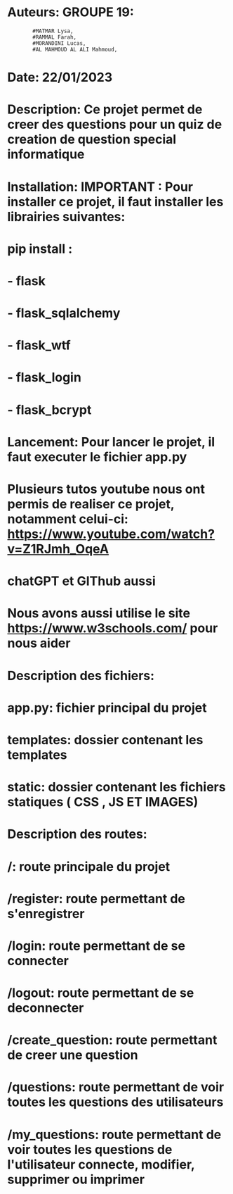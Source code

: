 

# Auteurs: GROUPE 19:
            #MATMAR Lysa,
            #RAMMAL Farah,
            #MORANDINI Lucas,
            #AL MAHMOUD AL ALI Mahmoud,
# Date: 22/01/2023

# Description: Ce projet permet de creer des questions pour un quiz de creation de question special informatique

# Installation: IMPORTANT : Pour installer ce projet, il faut installer les librairies suivantes:
# pip install :
#               - flask
#               - flask_sqlalchemy
#               - flask_wtf
#               - flask_login
#               - flask_bcrypt

# Lancement: Pour lancer le projet, il faut executer le fichier app.py

# Plusieurs tutos youtube nous ont permis de realiser ce projet, notamment celui-ci: https://www.youtube.com/watch?v=Z1RJmh_OqeA
# chatGPT et GIThub aussi
# Nous avons aussi utilise le site https://www.w3schools.com/ pour nous aider


# Description des fichiers:
# app.py: fichier principal du projet

# templates: dossier contenant les templates
# static: dossier contenant les fichiers statiques ( CSS , JS ET IMAGES)

# Description des routes:
# /: route principale du projet
# /register: route permettant de s'enregistrer
# /login: route permettant de se connecter
# /logout: route permettant de se deconnecter
# /create_question: route permettant de creer une question
# /questions: route permettant de voir toutes les questions des utilisateurs 
# /my_questions: route permettant de voir toutes les questions de l'utilisateur connecte, modifier, supprimer ou imprimer 






